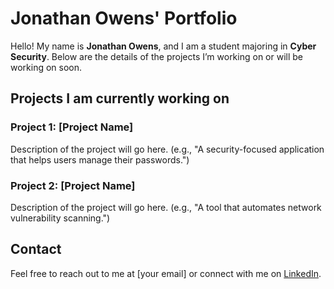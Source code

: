 # Jonathan Owens' Portfolio

Hello! My name is **Jonathan Owens**, and I am a student majoring in **Cyber Security**. Below are the details of the projects I’m working on or will be working on soon.

## Projects I am currently working on

### Project 1: [Project Name]
Description of the project will go here. (e.g., "A security-focused application that helps users manage their passwords.")

### Project 2: [Project Name]
Description of the project will go here. (e.g., "A tool that automates network vulnerability scanning.")

## Contact

Feel free to reach out to me at [your email] or connect with me on [LinkedIn](https://linkedin.com/in/your-profile).


